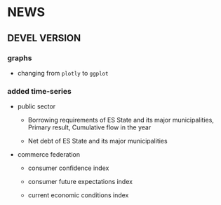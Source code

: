 NEWS
================

## DEVEL VERSION

### graphs

  - changing from `plotly` to `ggplot`

### added time-series

  - public sector
    
      - Borrowing requirements of ES State and its major municipalities,
        Primary result, Cumulative flow in the year
    
      - Net debt of ES State and its major municipalities

  - commerce federation
    
      - consumer confidence index
    
      - consumer future expectations index
    
      - current economic conditions index
